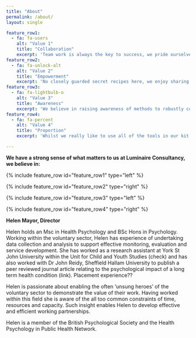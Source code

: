 ```yaml
---
title: "About"
permalink: /about/
layout: single

feature_row1:
  - fa: fa-users
    alt: "Value 1"
    title: "Collaboration"
    excerpt: 'Team work is always the key to success, we pride ourselves on active listening and partnership working.'
feature_row2:
  - fa: fa-unlock-alt
    alt: "Value 2"
    title: "Empowerment"
    excerpt: 'No closely guarded secret recipes here, we enjoy sharing our knowledge with you so that you can develop skills within your organisation.'
feature_row3:
  - fa: fa-lightbulb-o
    alt: "Value 3"
    title: "Awareness"
    excerpt: 'We believe in raising awareness of methods to robustly communicate the impact of projects and the benefits of translating research into practice.'
feature_row4:
  - fa: fa-percent
    alt: "Value 4"
    title: "Proportion"
    excerpt: 'Whilst we really like to use all of the tools in our kit bag, we’re dedicated to guiding you to the best solution relative to the size and scope of your work.'

---
```


**We have a strong sense of what matters to us at Luminaire Consultancy, we believe in:**

{% include feature_row id="feature_row1" type="left" %}

{% include feature_row id="feature_row2" type="right" %}

{% include feature_row id="feature_row3" type="left" %}

{% include feature_row id="feature_row4" type="right" %}

**Helen Mayor, Director**

Helen holds an Msc in Health Psychology and BSc Hons in Psychology. Working within the voluntary sector, Helen has experience of undertaking data collection and analysis to support effective monitoring, evaluation and service development. She has worked as a research assistant at York St John University within the Unit for Child and Youth Studies (check) and has also worked with Dr John Reidy, Sheffield Hallam University to publish a peer reviewed journal article relating to the psychological impact of a long term health condition (link). Placement experience??

Helen is passionate about enabling the often ‘unsung heroes’ of the voluntary sector to demonstrate the value of their work. Having worked within this field she is aware of the all too common constraints of time, resources and capacity. Such insight enables Helen to develop effective and efficient working partnerships.

Helen is a member of the British Psychological Society and the Health Psychology in Public Health Network.
